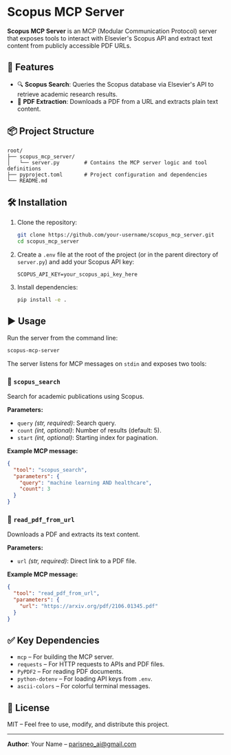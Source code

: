 # Scopus MCP Server

**Scopus MCP Server** is an MCP (Modular Communication Protocol) server that exposes tools to interact with Elsevier's Scopus API and extract text content from publicly accessible PDF URLs.

## 🚀 Features

- 🔍 **Scopus Search**: Queries the Scopus database via Elsevier's API to retrieve academic research results.
- 📄 **PDF Extraction**: Downloads a PDF from a URL and extracts plain text content.

## 📦 Project Structure

```
root/
├── scopus_mcp_server/
│   └── server.py        # Contains the MCP server logic and tool definitions
├── pyproject.toml       # Project configuration and dependencies
└── README.md
```

## 🛠️ Installation

1. Clone the repository:
   ```bash
   git clone https://github.com/your-username/scopus_mcp_server.git
   cd scopus_mcp_server
   ```

2. Create a `.env` file at the root of the project (or in the parent directory of `server.py`) and add your Scopus API key:
   ```env
   SCOPUS_API_KEY=your_scopus_api_key_here
   ```

3. Install dependencies:
   ```bash
   pip install -e .
   ```

## ▶️ Usage

Run the server from the command line:

```bash
scopus-mcp-server
```

The server listens for MCP messages on `stdin` and exposes two tools:

### 🔹 `scopus_search`

Search for academic publications using Scopus.

**Parameters:**
- `query` *(str, required)*: Search query.
- `count` *(int, optional)*: Number of results (default: 5).
- `start` *(int, optional)*: Starting index for pagination.

**Example MCP message:**
```json
{
  "tool": "scopus_search",
  "parameters": {
    "query": "machine learning AND healthcare",
    "count": 3
  }
}
```

### 🔹 `read_pdf_from_url`

Downloads a PDF and extracts its text content.

**Parameters:**
- `url` *(str, required)*: Direct link to a PDF file.

**Example MCP message:**
```json
{
  "tool": "read_pdf_from_url",
  "parameters": {
    "url": "https://arxiv.org/pdf/2106.01345.pdf"
  }
}
```

## ✅ Key Dependencies

- `mcp` – For building the MCP server.
- `requests` – For HTTP requests to APIs and PDF files.
- `PyPDF2` – For reading PDF documents.
- `python-dotenv` – For loading API keys from `.env`.
- `ascii-colors` – For colorful terminal messages.

## 📄 License

MIT – Feel free to use, modify, and distribute this project.

---

**Author**: Your Name – [parisneo_ai@gmail.com](mailto:parisneo_ai@gmail.com)
